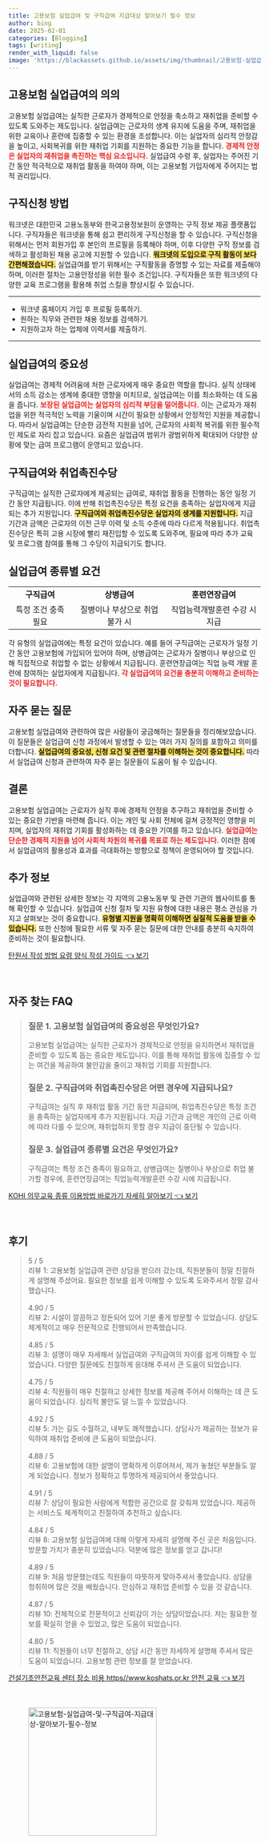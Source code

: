 ```yaml
---
title: 고용보험 실업급여 및 구직급여 지급대상 알아보기 필수 정보
author: bing
date: 2025-02-01
categories: [Blogging]
tags: [writing]
render_with_liquid: false
image: 'https://blackassets.github.io/assets/img/thumbnail/고용보험-실업급여-및-구직급여-지급대상-알아보기-필수-정보.webp'
---
```



<h2 id='고용보험_실업급여의_의의'>고용보험 실업급여의 의의</h2>

<p>고용보험 실업급여는 실직한 근로자가 경제적으로 안정을 축소하고 재취업을 준비할 수 있도록 도와주는 제도입니다. 실업급여는 근로자의 생계 유지에 도움을 주며, 재취업을 위한 교육이나 훈련에 집중할 수 있는 환경을 조성합니다. 이는 실업자의 심리적 안정감을 높이고, 사회복귀를 위한 재취업 기회를 지원하는 중요한 기능을 합니다. <b><span style="color: #ee2323;">경제적 안정은 실업자의 재취업을 촉진하는 핵심 요소입니다.</span></b> 실업급여 수령 후, 실업자는 주어진 기간 동안 적극적으로 재취업 활동을 하여야 하며, 이는 고용보험 가입자에게 주어지는 법적 권리입니다.</p>

<h2 id='구직신청_방법'>구직신청 방법</h2>

<p>워크넷은 대한민국 고용노동부와 한국고용정보원이 운영하는 구직 정보 제공 플랫폼입니다. 구직자들은 워크넷을 통해 쉽고 편리하게 구직신청을 할 수 있습니다. 구직신청을 위해서는 먼저 회원가입 후 본인의 프로필을 등록해야 하며, 이후 다양한 구직 정보를 검색하고 활성화된 채용 공고에 지원할 수 있습니다. <b><span style="background-color: #ffe066;">워크넷의 도입으로 구직 활동이 보다 간편해졌습니다.</span></b> 실업급여를 받기 위해서는 구직활동을 증명할 수 있는 자료를 제출해야 하며, 이러한 절차는 고용안정성을 위한 필수 조건입니다. 구직자들은 또한 워크넷의 다양한 교육 프로그램을 활용해 취업 스킬을 향상시킬 수 있습니다.</p>

<hr />

<ul>
    <li>워크넷 홈페이지 가입 후 프로필 등록하기.</li>
    <li>원하는 직무와 관련한 채용 정보를 검색하기.</li>
    <li>지원하고자 하는 업체에 이력서를 제출하기.</li>
</ul>

<hr />

<h2 id='실업급여의_중요성'>실업급여의 중요성</h2>

<p>실업급여는 경제적 어려움에 처한 근로자에게 매우 중요한 역할을 합니다. 실직 상태에서의 소득 감소는 생계에 중대한 영향을 미치므로, 실업급여는 이를 최소화하는 데 도움을 줍니다. <b><span style="color: #ee2323;">보장된 실업급여는 실업자의 심리적 부담을 덜어줍니다.</span></b> 이는 근로자가 재취업을 위한 적극적인 노력을 기울이며 시간이 필요한 상황에서 안정적인 지원을 제공합니다. 따라서 실업급여는 단순한 금전적 지원을 넘어, 근로자의 사회적 복귀를 위한 필수적인 제도로 자리 잡고 있습니다. 요즘은 실업급여 범위가 광범위하게 확대되어 다양한 상황에 맞는 급여 프로그램이 운영되고 있습니다.</p>

<h2 id='구직급여와_취업촉진수당'>구직급여와 취업촉진수당</h2>

<p>구직급여는 실직한 근로자에게 제공되는 급여로, 재취업 활동을 진행하는 동안 일정 기간 동안 지급됩니다. 이에 반해 취업촉진수당은 특정 요건을 충족하는 실업자에게 지급되는 추가 지원입니다. <b><span style="background-color: #ffe066;">구직급여와 취업촉진수당은 실업자의 생계를 지원합니다.</span></b> 지급 기간과 금액은 근로자의 이전 근무 이력 및 소득 수준에 따라 다르게 적용됩니다. 취업촉진수당은 특히 고용 시장에 빨리 재진입할 수 있도록 도와주며, 필요에 따라 추가 교육 및 프로그램 참여를 통해 그 수당이 지급되기도 합니다.</p>

<h2 id='실업급여_종류별_요건'>실업급여 종류별 요건</h2>

<table>
    <tr>
        <td style="text-align: center; height: 17px;"><b>구직급여</b></td>
        <td style="text-align: center; height: 17px;"><b>상병급여</b></td>
        <td style="text-align: center; height: 17px;"><b>훈련연장급여</b></td>
    </tr>
    <tr>
        <td style="text-align: center; height: 17px;">특정 조건 충족 필요</td>
        <td style="text-align: center; height: 17px;">질병이나 부상으로 취업 불가 시</td>
        <td style="text-align: center; height: 17px;">직업능력개발훈련 수강 시 지급</td>
    </tr>
</table>

<p>각 유형의 실업급여에는 특정 요건이 있습니다. 예를 들어 구직급여는 근로자가 일정 기간 동안 고용보험에 가입되어 있어야 하며, 상병급여는 근로자가 질병이나 부상으로 인해 직접적으로 취업할 수 없는 상황에서 지급됩니다. 훈련연장급여는 직업 능력 개발 훈련에 참여하는 실업자에게 지급됩니다. <b><span style="color: #ee2323;">각 실업급여의 요건을 충분히 이해하고 준비하는 것이 필요합니다.</span></b></p>

<h2 id='자주_묻는_질문'>자주 묻는 질문</h2>

<p>고용보험 실업급여와 관련하여 많은 사람들이 궁금해하는 질문들을 정리해보았습니다. 이 질문들은 실업급여 신청 과정에서 발생할 수 있는 여러 가지 질의를 포함하고 의미를 더합니다. <b><span style="background-color: #ffe066;">실업급여의 중요성, 신청 요건 및 관련 절차를 이해하는 것이 중요합니다.</span></b> 따라서 실업급여 신청과 관련하여 자주 묻는 질문들이 도움이 될 수 있습니다.</p>

<h2 id='결론'>결론</h2>

<p>고용보험 실업급여는 근로자가 실직 후에 경제적 안정을 추구하고 재취업을 준비할 수 있는 중요한 기반을 마련해 줍니다. 이는 개인 및 사회 전체에 걸쳐 긍정적인 영향을 미치며, 실업자의 재취업 기회를 활성화하는 데 중요한 기여를 하고 있습니다. <b><span style="color: #ee2323;">실업급여는 단순한 경제적 지원을 넘어 사회적 차원의 복귀를 목표로 하는 제도입니다.</span></b> 이러한 점에서 실업급여의 활용성과 효과를 극대화하는 방향으로 정책이 운영되어야 할 것입니다.</p>

<h2 id='추가_정보'>추가 정보</h2>

<p>실업급여와 관련된 상세한 정보는 각 지역의 고용노동부 및 관련 기관의 웹사이트를 통해 확인할 수 있습니다. 실업급여 신청 절차 및 지원 유형에 대한 내용은 평소 관심을 가지고 살펴보는 것이 중요합니다. <b><span style="background-color: #ffe066;">유형별 지원을 명확히 이해하면 실질적 도움을 받을 수 있습니다.</span></b> 또한 신청에 필요한 서류 및 자주 묻는 질문에 대한 안내를 충분히 숙지하여 준비하는 것이 필요합니다.</p>


<p><a class="click-button" title="탄원서 작성 방법 요령 양식 작성 가이드" href="https://blackassets.github.io/posts/%ED%83%84%EC%9B%90%EC%84%9C-%EC%9E%91%EC%84%B1-%EB%B0%A9%EB%B2%95-%EC%9A%94%EB%A0%B9-%EC%96%91%EC%8B%9D-%EC%9E%91%EC%84%B1-%EA%B0%80%EC%9D%B4%EB%93%9C/" rel="dofollow">탄원서 작성 방법 요령 양식 작성 가이드 👈 보기</a></p><br>
<h2 id='자주_찾는_FAQ'>자주 찾는 FAQ</h2>
<div itemscope="" itemtype="https://schema.org/FAQPage"> 
<blockquote> 
<div itemscope="" itemprop="mainEntity" itemtype="https://schema.org/Question"> 
<h3 itemprop="name">질문 1. 고용보험 실업급여의 중요성은 무엇인가요?</h3> 
<div itemscope="" itemprop="acceptedAnswer" itemtype="https://schema.org/Answer"> 
<span itemprop="text"> 
<p>고용보험 실업급여는 실직한 근로자가 경제적으로 안정을 유지하면서 재취업을 준비할 수 있도록 돕는 중요한 제도입니다. 이를 통해 재취업 활동에 집중할 수 있는 여건을 제공하여 불안감을 줄이고 재취업 기회를 지원합니다.</p> 
</span> 
</div> 
</div> 

<div itemscope="" itemprop="mainEntity" itemtype="https://schema.org/Question"> 
<h3 itemprop="name">질문 2. 구직급여와 취업촉진수당은 어떤 경우에 지급되나요?</h3> 
<div itemscope="" itemprop="acceptedAnswer" itemtype="https://schema.org/Answer"> 
<span itemprop="text"> 
<p>구직급여는 실직 후 재취업 활동 기간 동안 지급되며, 취업촉진수당은 특정 조건을 충족하는 실업자에게 추가 지원됩니다. 지급 기간과 금액은 개인의 근로 이력에 따라 다를 수 있으며, 재취업하지 못할 경우 지급이 중단될 수 있습니다.</p> 
</span> 
</div> 
</div> 

<div itemscope="" itemprop="mainEntity" itemtype="https://schema.org/Question"> 
<h3 itemprop="name">질문 3. 실업급여 종류별 요건은 무엇인가요?</h3> 
<div itemscope="" itemprop="acceptedAnswer" itemtype="https://schema.org/Answer"> 
<span itemprop="text"> 
<p>구직급여는 특정 조건 충족이 필요하고, 상병급여는 질병이나 부상으로 취업 불가할 경우에, 훈련연장급여는 직업능력개발훈련 수강 시에 지급됩니다.</p> 
</span> 
</div> 
</div> 
</blockquote> 
</div>
<p><a class="click-button" title="KOHI 의무교육 종류 이용방법 바로가기 자세히 알아보기" href="https://blackassets.github.io/posts/KOHI-%EC%9D%98%EB%AC%B4%EA%B5%90%EC%9C%A1-%EC%A2%85%EB%A5%98-%EC%9D%B4%EC%9A%A9%EB%B0%A9%EB%B2%95-%EB%B0%94%EB%A1%9C%EA%B0%80%EA%B8%B0-%EC%9E%90%EC%84%B8%ED%9E%88-%EC%95%8C%EC%95%84%EB%B3%B4%EA%B8%B0/" rel="dofollow">KOHI 의무교육 종류 이용방법 바로가기 자세히 알아보기 👈 보기</a></p><br>
<h2 id='후기'>후기</h2>
<div itemscope itemtype="https://schema.org/Product">
  <blockquote>
  <div itemprop="review" itemscope itemtype="https://schema.org/Review">
      <div itemprop="reviewRating" itemscope itemtype="https://schema.org/Rating"> <span itemprop="ratingValue">5</span> / <span itemprop="bestRating">5</span> </div>
      <span itemprop="reviewBody">리뷰 1: 고용보험 실업급여 관련 상담을 받으러 갔는데, 직원분들이 정말 친절하게 설명해 주셨어요. 필요한 정보를 쉽게 이해할 수 있도록 도와주셔서 정말 감사했습니다.</span>
  </div>
  <br>
  <div itemprop="review" itemscope itemtype="https://schema.org/Review">
      <div itemprop="reviewRating" itemscope itemtype="https://schema.org/Rating"> <span itemprop="ratingValue">4.90</span> / <span itemprop="bestRating">5</span> </div>
      <span itemprop="reviewBody">리뷰 2: 시설이 깔끔하고 정돈되어 있어 기분 좋게 방문할 수 있었습니다. 상담도 체계적이고 매우 전문적으로 진행되어서 만족했습니다.</span>
  </div>
  <br>
  <div itemprop="review" itemscope itemtype="https://schema.org/Review">
      <div itemprop="reviewRating" itemscope itemtype="https://schema.org/Rating"> <span itemprop="ratingValue">4.85</span> / <span itemprop="bestRating">5</span> </div>
      <span itemprop="reviewBody">리뷰 3: 설명이 매우 자세해서 실업급여와 구직급여의 차이를 쉽게 이해할 수 있었습니다. 다양한 질문에도 친절하게 응대해 주셔서 큰 도움이 되었습니다.</span>
  </div>
  <br>
  <div itemprop="review" itemscope itemtype="https://schema.org/Review">
      <div itemprop="reviewRating" itemscope itemtype="https://schema.org/Rating"> <span itemprop="ratingValue">4.75</span> / <span itemprop="bestRating">5</span> </div>
      <span itemprop="reviewBody">리뷰 4: 직원들이 매우 친절하고 상세한 정보를 제공해 주어서 이해하는 데 큰 도움이 되었습니다. 심리적 불안도 덜 느낄 수 있었습니다.</span>
  </div>
  <br>
  <div itemprop="review" itemscope itemtype="https://schema.org/Review">
      <div itemprop="reviewRating" itemscope itemtype="https://schema.org/Rating"> <span itemprop="ratingValue">4.92</span> / <span itemprop="bestRating">5</span> </div>
      <span itemprop="reviewBody">리뷰 5: 가는 길도 수월하고, 내부도 쾌적했습니다. 상담사가 제공하는 정보가 유익하여 재취업 준비에 큰 도움이 되었습니다.</span>
  </div>
  <br>
  <div itemprop="review" itemscope itemtype="https://schema.org/Review">
      <div itemprop="reviewRating" itemscope itemtype="https://schema.org/Rating"> <span itemprop="ratingValue">4.88</span> / <span itemprop="bestRating">5</span> </div>
      <span itemprop="reviewBody">리뷰 6: 고용보험에 대한 설명이 명확하게 이루어져서, 제가 놓쳤던 부분들도 알게 되었습니다. 정보가 정확하고 투명하게 제공되어서 좋았습니다.</span>
  </div>
  <br>
  <div itemprop="review" itemscope itemtype="https://schema.org/Review">
      <div itemprop="reviewRating" itemscope itemtype="https://schema.org/Rating"> <span itemprop="ratingValue">4.91</span> / <span itemprop="bestRating">5</span> </div>
      <span itemprop="reviewBody">리뷰 7: 상담이 필요한 사람에게 적합한 공간으로 잘 갖춰져 있었습니다. 제공하는 서비스도 체계적이고 친절하여 추천하고 싶습니다.</span>
  </div>
  <br>
  <div itemprop="review" itemscope itemtype="https://schema.org/Review">
      <div itemprop="reviewRating" itemscope itemtype="https://schema.org/Rating"> <span itemprop="ratingValue">4.84</span> / <span itemprop="bestRating">5</span> </div>
      <span itemprop="reviewBody">리뷰 8: 고용보험 실업급여에 대해 이렇게 자세히 설명해 주신 곳은 처음입니다. 방문할 가치가 충분히 있었습니다. 덕분에 많은 정보를 얻고 갑니다!</span>
  </div>
  <br>
  <div itemprop="review" itemscope itemtype="https://schema.org/Review">
      <div itemprop="reviewRating" itemscope itemtype="https://schema.org/Rating"> <span itemprop="ratingValue">4.89</span> / <span itemprop="bestRating">5</span> </div>
      <span itemprop="reviewBody">리뷰 9: 처음 방문했는데도 직원들이 따뜻하게 맞아주셔서 좋았습니다. 상담을 청취하며 많은 것을 배웠습니다. 안심하고 재취업 준비할 수 있을 것 같습니다.</span>
  </div>
  <br>
  <div itemprop="review" itemscope itemtype="https://schema.org/Review">
      <div itemprop="reviewRating" itemscope itemtype="https://schema.org/Rating"> <span itemprop="ratingValue">4.87</span> / <span itemprop="bestRating">5</span> </div>
      <span itemprop="reviewBody">리뷰 10: 전체적으로 전문적이고 신뢰감이 가는 상담이었습니다. 저는 필요한 정보를 확실히 얻을 수 있었고, 많은 도움이 되었습니다.</span>
  </div>
  <br>
  <div itemprop="review" itemscope itemtype="https://schema.org/Review">
      <div itemprop="reviewRating" itemscope itemtype="https://schema.org/Rating"> <span itemprop="ratingValue">4.80</span> / <span itemprop="bestRating">5</span> </div>
      <span itemprop="reviewBody">리뷰 11: 직원들이 너무 친절하고, 상담 시간 동안 자세하게 설명해 주셔서 많은 도움이 되었습니다. 고용보험 관련 정보를 잘 얻었습니다.</span>
  </div>
  </blockquote>
</div>
<p><a class="click-button" title="건설기초안전교육 센터 장소 비용 https//www.koshats.or.kr 안전 교육" href="https://blackassets.github.io/posts/%EA%B1%B4%EC%84%A4%EA%B8%B0%EC%B4%88%EC%95%88%EC%A0%84%EA%B5%90%EC%9C%A1-%EC%84%BC%ED%84%B0-%EC%9E%A5%EC%86%8C-%EB%B9%84%EC%9A%A9-httpswww.koshats.or.kr-%EC%95%88%EC%A0%84-%EA%B5%90%EC%9C%A1/" rel="dofollow">건설기초안전교육 센터 장소 비용 https//www.koshats.or.kr 안전 교육 👈 보기</a></p><br>
<figure class="image"><img src="https://blackassets.github.io/assets/img/thumbnail/고용보험-실업급여-및-구직급여-지급대상-알아보기-필수-정보.webp" alt="고용보험-실업급여-및-구직급여-지급대상-알아보기-필수-정보" width="256" height="256"></figure>